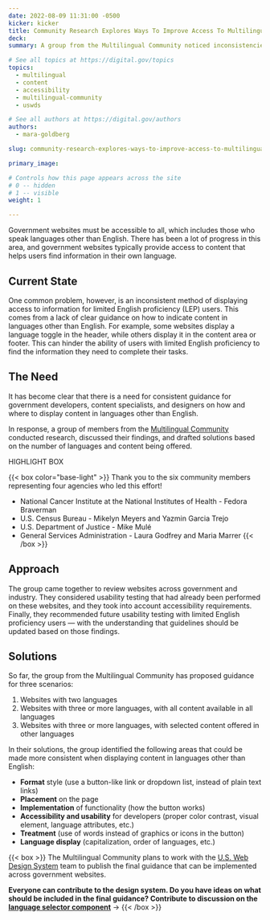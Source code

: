 ```yaml
---
date: 2022-08-09 11:31:00 -0500
kicker: kicker
title: Community Research Explores Ways To Improve Access To Multilingual Content
deck: 
summary: A group from the Multilingual Community noticed inconsistencies in access to languages other than English across government websites, and have started working on a solution.

# See all topics at https://digital.gov/topics
topics:
  - multilingual
  - content
  - accessibility
  - multilingual-community
  - uswds

# See all authors at https://digital.gov/authors
authors:
  - mara-goldberg

slug: community-research-explores-ways-to-improve-access-to-multilingual-content

primary_image: 

# Controls how this page appears across the site
# 0 -- hidden
# 1 -- visible
weight: 1

---
```


Government websites must be accessible to all, which includes those who speak languages other than English. There has been a lot of progress in this area, and government websites typically provide access to content that helps users find information in their own language.

## Current State

One common problem, however, is an inconsistent method of displaying access to information for limited English proficiency (LEP) users. This comes from a lack of clear guidance on how to indicate content in languages other than English. For example, some websites display a language toggle in the header, while others display it in the content area or footer. This can hinder the ability of users with limited English proficiency to find the information they need to complete their tasks.

## The Need

It has become clear that there is a need for consistent guidance for government developers, content specialists, and designers on how and where to display content in languages other than English.

In response, a group of members from the [Multilingual Community](https://digital.gov/communities/multilingual/) conducted research, discussed their findings, and drafted solutions based on the number of languages and content being offered.

HIGHLIGHT BOX

{{< box color="base-light" >}}
Thank you to the six community members representing four agencies who led this effort!

* National Cancer Institute at the National Institutes of Health - Fedora Braverman
* U.S. Census Bureau - Mikelyn Meyers and Yazmin Garcia Trejo
* U.S. Department of Justice - Mike Mulé
* General Services Administration - Laura Godfrey and Maria Marrer
{{< /box >}}

## Approach

The group came together to review websites across government and industry. They considered usability testing that had already been performed on these websites, and they took into account accessibility requirements. Finally, they recommended future usability testing with limited English proficiency users — with the understanding that guidelines should be updated based on those findings.

## Solutions

So far, the group from the Multilingual Community has proposed guidance for three scenarios:

1. Websites with two languages
2. Websites with three or more languages, with all content available in all languages
3. Websites with three or more languages, with selected content offered in other languages

In their solutions, the group identified the following areas that could be made more consistent when displaying content in languages other than English:

* **Format** style (use a button-like link or dropdown list, instead of plain text links)
* **Placement** on the page
* **Implementation** of functionality (how the button works)
* **Accessibility and usability** for developers (proper color contrast, visual element, language attributes, etc.)
* **Treatment** (use of words instead of graphics or icons in the button)
* **Language display** (capitalization, order of languages, etc.)

{{< box >}}
The Multilingual Community plans to work with the [U.S. Web Design System](https://designsystem.digital.gov/) team to publish the final guidance that can be implemented across government websites.

**Everyone can contribute to the design system. Do you have ideas on what should be included in the final guidance? Contribute to discussion on the [language selector component](https://github.com/uswds/uswds/issues/3938)** →
{{< /box >}}
